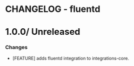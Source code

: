 # CHANGELOG - fluentd

1.0.0/ Unreleased
==================

### Changes

* [FEATURE] adds fluentd integration to integrations-core.

